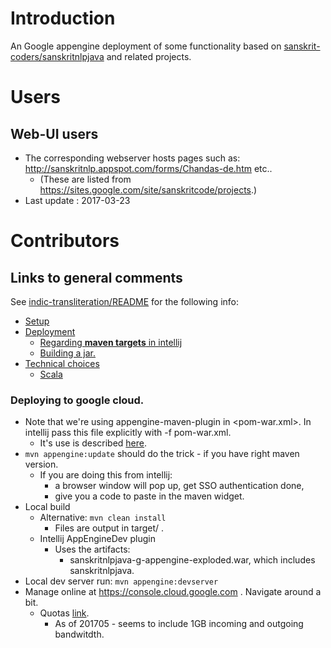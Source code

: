 # Introduction
An Google appengine deployment of some functionality based on [sanskrit-coders/sanskritnlpjava](https://github.com/sanskrit-coders/sanskritnlpjava) and related projects.

# Users
## Web-UI users
* The corresponding webserver hosts pages such as: <http://sanskritnlp.appspot.com/forms/Chandas-de.htm> etc..
    * (These are listed from <https://sites.google.com/site/sanskritcode/projects>.)
* Last update : 2017-03-23

# Contributors
## Links to general comments
See [indic-transliteration/README](https://github.com/sanskrit-coders/indic-transliteration/blob/master/README.md) for the following info:

  - [Setup](https://github.com/sanskrit-coders/indic-transliteration/blob/master/README.md#setup)
  - [Deployment](https://github.com/sanskrit-coders/indic-transliteration/blob/master/README.md#deployment)
    - [Regarding **maven targets** in intellij](https://github.com/sanskrit-coders/indic-transliteration/blob/master/README.md#regarding-**maven-targets**-in-intellij)
    - [Building a jar.](https://github.com/sanskrit-coders/indic-transliteration/blob/master/README.md#building-a-jar.)
  - [Technical choices](https://github.com/sanskrit-coders/indic-transliteration/blob/master/README.md#technical-choices)
    - [Scala](https://github.com/sanskrit-coders/indic-transliteration/blob/master/README.md#scala)

### Deploying to google cloud.
* Note that we're using appengine-maven-plugin in <pom-war.xml>. In intellij pass this file explicitly with -f pom-war.xml.
  * It's use is described [here](https://cloud.google.com/appengine/docs/standard/java/tools/maven).
* `mvn appengine:update` should do the trick - if you have right maven version.
  * If you are doing this from intellij:
    * a browser window will pop up, get SSO authentication done,
    * give you a code to paste in the maven widget.
* Local build
  * Alternative: `mvn clean install`
    * Files are output in target/ .
  * Intellij AppEngineDev plugin
    * Uses the artifacts:
        * sanskritnlpjava-g-appengine-exploded.war, which includes sanskritnlpjava.
* Local dev server run: `mvn appengine:devserver`
* Manage online at <https://console.cloud.google.com> . Navigate around a bit.
  * Quotas [link](https://console.cloud.google.com/appengine/quotadetails?project=sanskritnlp).
    * As of 201705 - seems to include 1GB incoming and outgoing bandwitdth. 

